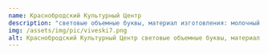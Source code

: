 ```yaml
---
name: Краснобродский Культурный Центр
description: "световые объемные буквы, материал изготовления: молочный акрил 3 мм, ПВХ, светодиодные модули х4, металлокаркас"
img: /assets/img/pic/viveski7.png
alt: Краснобродский Культурный Центр световые объемные буквы, материал изготовления молочный акрил 3 мм, ПВХ, светодиодные модули х4, металлокаркас
---
```

